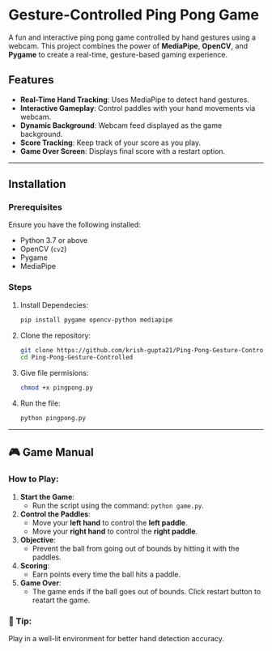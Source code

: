 # Gesture-Controlled Ping Pong Game

A fun and interactive ping pong game controlled by hand gestures using a webcam. This project combines the power of **MediaPipe**, **OpenCV**, and **Pygame** to create a real-time, gesture-based gaming experience.

## Features
- **Real-Time Hand Tracking**: Uses MediaPipe to detect hand gestures.
- **Interactive Gameplay**: Control paddles with your hand movements via webcam.
- **Dynamic Background**: Webcam feed displayed as the game background.
- **Score Tracking**: Keep track of your score as you play.
- **Game Over Screen**: Displays final score with a restart option.
---

## Installation

### Prerequisites
Ensure you have the following installed:
- Python 3.7 or above
- OpenCV (`cv2`)
- Pygame
- MediaPipe

### Steps

1. Install Dependecies:
   ```bash
   pip install pygame opencv-python mediapipe

2. Clone the repository:
   ```bash
   git clone https://github.com/krish-gupta21/Ping-Pong-Gesture-Controlled-.git
   cd Ping-Pong-Gesture-Controlled
   
3. Give file permisions:
   ```bash
   chmod +x pingpong.py

4. Run the file:
   ```bash
   python pingpong.py

---

## 🎮 Game Manual

### How to Play:
1. **Start the Game**:
   - Run the script using the command: `python game.py`.
2. **Control the Paddles**:
   - Move your **left hand** to control the **left paddle**.
   - Move your **right hand** to control the **right paddle**.
3. **Objective**:
   - Prevent the ball from going out of bounds by hitting it with the paddles.
4. **Scoring**:
   - Earn points every time the ball hits a paddle.
5. **Game Over**:
   - The game ends if the ball goes out of bounds. Click restart button to reatart the game.

### 📝 Tip:
Play in a well-lit environment for better hand detection accuracy.


   
